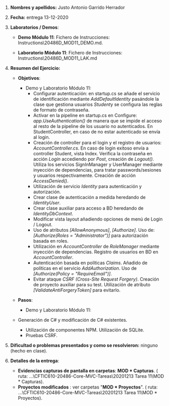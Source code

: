 1. **Nombres y apellidos:** Justo Antonio Garrido Herrador

2. **Fecha:** entrega 13-12-2020

3. **Laboratorios / Demos**: 

   - **Demo Módulo 11**: Fichero de Instrucciones: Instructions\20486D_MOD11_DEMO.md. 

   - **Laboratorio Módulo 11**: Fichero de Instrucciones: Instructions\20486D_MOD11_LAK.md

4. **Resumen del Ejercicio:**

      * **Objetivos**: 
        * Demo y Laboratorio Módulo 11: 
          * Configurar autenticación: en startup.cs se añade el servicio de identificación mediante *AddDefaultIdentity* pasándole la clase que gestiona usuarios *Student*y se configura las reglas de formato de contraseña. 
          * Activar en la pipeline en startup.cs en Configure:  *app.UseAuthentication()* de manera que se impide el acceso al resto de la pipeline de los usuario no autenticados. En StudentController, en caso de no estar autenticado se envía al login. 
          * Creación de controller para el login y el registro de usuarios: *AccountController.cs*. En caso de login exitoso envía a controller Student, vista Index. Verifica la contraseña en acción *Login* accediendo por *Post*, creación de *Logout()*. Utiliza los servicios SignInManager y UserManager mediante inyección de dependencias, para tratar passwords/sesiones y usuarios respectivamente. Creación de acción *AccessDenied()*.
          * Utilización de servicio *Identity* para autenticación y autorización.
          * Crear clase de autenticación a medida heredando de *IdentityUser*.
          * Crear clase auxiliar para acceso a BD heredando de *IdentityDbContext*.
          * Modificar vista layout añadiendo opciones de menú de Login / Logout.
          * Uso de atributos *[AllowAnonymous]*, *[Authorize]*. Uso de:  *[Authorize(Roles = "Administrator")]* para autorización basada en roles.
          * Utilización en *AccountController* de *RoleManager* mediante inyección de dependencias. Registro de usuarios en BD en *AccountController*.
          * Autenticación basada en políticas *Claims*. Añadido de políticas en el servicio *AddAuthorization*. Uso de *[Authorize(Policy = "RequireEmail")]*.
          * Evitar ataque *CSRF (Cross-Site Request Forgery)*. Creación de proyecto auxiliar para su test. Utilización de atributo *[ValidateAntiForgeryToken]* para evitarlo.
        
      * **Pasos**: 
        * Demo y Laboratorio Módulo 11: 
    * Generación de C# y modificación de C# existentes.
        * Utilización de componentes NPM. Utilización de SQLite.
        * Pruebas CSRF.


5. **Dificultad o problemas presentados y como se resolvieron:** ninguno (hecho en clase).

6. **Detalles de la entrega**:

   * **Evidencias capturas de pantalla en carpetas**: **MOD * Capturas**. ( ruta: ...\\CFTIC610-20486-Core-MVC-Tareas\20201213 Tarea 11\MOD * Capturas).

   + **Proyectos modificados** : ver carpetas "**MOD * Proyectos**". ( ruta: ...\CFTIC610-20486-Core-MVC-Tareas\20201213 Tarea 11\MOD * Proyectos).

